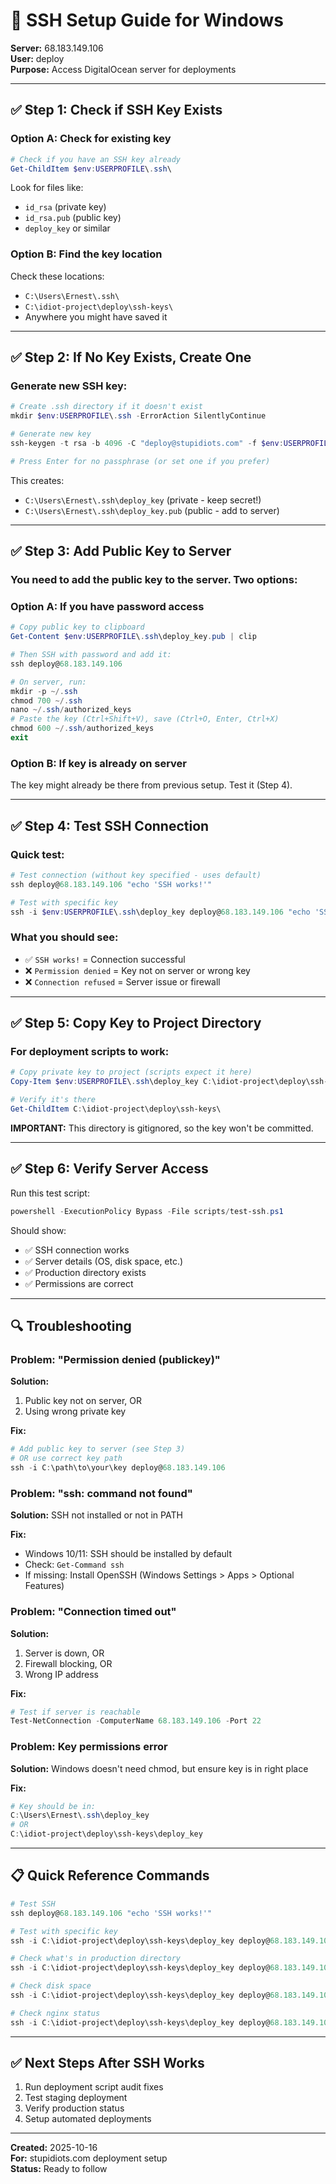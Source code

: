 # 🔐 SSH Setup Guide for Windows

**Server:** 68.183.149.106  
**User:** deploy  
**Purpose:** Access DigitalOcean server for deployments  

---

## ✅ Step 1: Check if SSH Key Exists

### Option A: Check for existing key
```powershell
# Check if you have an SSH key already
Get-ChildItem $env:USERPROFILE\.ssh\
```

Look for files like:
- `id_rsa` (private key)
- `id_rsa.pub` (public key)
- `deploy_key` or similar

### Option B: Find the key location
Check these locations:
- `C:\Users\Ernest\.ssh\`
- `C:\idiot-project\deploy\ssh-keys\`
- Anywhere you might have saved it

---

## ✅ Step 2: If No Key Exists, Create One

### Generate new SSH key:
```powershell
# Create .ssh directory if it doesn't exist
mkdir $env:USERPROFILE\.ssh -ErrorAction SilentlyContinue

# Generate new key
ssh-keygen -t rsa -b 4096 -C "deploy@stupidiots.com" -f $env:USERPROFILE\.ssh\deploy_key

# Press Enter for no passphrase (or set one if you prefer)
```

This creates:
- `C:\Users\Ernest\.ssh\deploy_key` (private - keep secret!)
- `C:\Users\Ernest\.ssh\deploy_key.pub` (public - add to server)

---

## ✅ Step 3: Add Public Key to Server

### You need to add the public key to the server. Two options:

### Option A: If you have password access
```powershell
# Copy public key to clipboard
Get-Content $env:USERPROFILE\.ssh\deploy_key.pub | clip

# Then SSH with password and add it:
ssh deploy@68.183.149.106

# On server, run:
mkdir -p ~/.ssh
chmod 700 ~/.ssh
nano ~/.ssh/authorized_keys
# Paste the key (Ctrl+Shift+V), save (Ctrl+O, Enter, Ctrl+X)
chmod 600 ~/.ssh/authorized_keys
exit
```

### Option B: If key is already on server
The key might already be there from previous setup. Test it (Step 4).

---

## ✅ Step 4: Test SSH Connection

### Quick test:
```powershell
# Test connection (without key specified - uses default)
ssh deploy@68.183.149.106 "echo 'SSH works!'"

# Test with specific key
ssh -i $env:USERPROFILE\.ssh\deploy_key deploy@68.183.149.106 "echo 'SSH works!'"
```

### What you should see:
- ✅ `SSH works!` = Connection successful
- ❌ `Permission denied` = Key not on server or wrong key
- ❌ `Connection refused` = Server issue or firewall

---

## ✅ Step 5: Copy Key to Project Directory

### For deployment scripts to work:
```powershell
# Copy private key to project (scripts expect it here)
Copy-Item $env:USERPROFILE\.ssh\deploy_key C:\idiot-project\deploy\ssh-keys\deploy_key

# Verify it's there
Get-ChildItem C:\idiot-project\deploy\ssh-keys\
```

**IMPORTANT:** This directory is gitignored, so the key won't be committed.

---

## ✅ Step 6: Verify Server Access

Run this test script:

```powershell
powershell -ExecutionPolicy Bypass -File scripts/test-ssh.ps1
```

Should show:
- ✅ SSH connection works
- ✅ Server details (OS, disk space, etc.)
- ✅ Production directory exists
- ✅ Permissions are correct

---

## 🔍 Troubleshooting

### Problem: "Permission denied (publickey)"
**Solution:** 
1. Public key not on server, OR
2. Using wrong private key

**Fix:**
```powershell
# Add public key to server (see Step 3)
# OR use correct key path
ssh -i C:\path\to\your\key deploy@68.183.149.106
```

### Problem: "ssh: command not found"
**Solution:** SSH not installed or not in PATH

**Fix:**
- Windows 10/11: SSH should be installed by default
- Check: `Get-Command ssh`
- If missing: Install OpenSSH (Windows Settings > Apps > Optional Features)

### Problem: "Connection timed out"
**Solution:** 
1. Server is down, OR
2. Firewall blocking, OR
3. Wrong IP address

**Fix:**
```powershell
# Test if server is reachable
Test-NetConnection -ComputerName 68.183.149.106 -Port 22
```

### Problem: Key permissions error
**Solution:** Windows doesn't need chmod, but ensure key is in right place

**Fix:**
```powershell
# Key should be in:
C:\Users\Ernest\.ssh\deploy_key
# OR
C:\idiot-project\deploy\ssh-keys\deploy_key
```

---

## 📋 Quick Reference Commands

```powershell
# Test SSH
ssh deploy@68.183.149.106 "echo 'SSH works!'"

# Test with specific key
ssh -i C:\idiot-project\deploy\ssh-keys\deploy_key deploy@68.183.149.106 "echo 'Test'"

# Check what's in production directory
ssh -i C:\idiot-project\deploy\ssh-keys\deploy_key deploy@68.183.149.106 "ls -la /var/www/stupidiots.com/public_html/"

# Check disk space
ssh -i C:\idiot-project\deploy\ssh-keys\deploy_key deploy@68.183.149.106 "df -h"

# Check nginx status
ssh -i C:\idiot-project\deploy\ssh-keys\deploy_key deploy@68.183.149.106 "sudo systemctl status nginx"
```

---

## ✅ Next Steps After SSH Works

1. Run deployment script audit fixes
2. Test staging deployment
3. Verify production status
4. Setup automated deployments

---

**Created:** 2025-10-16  
**For:** stupidiots.com deployment setup  
**Status:** Ready to follow

